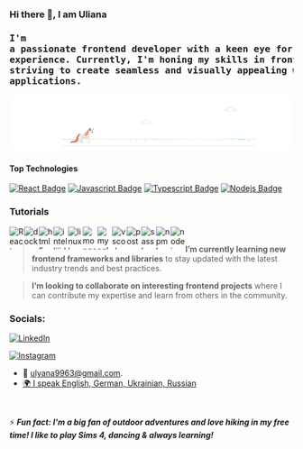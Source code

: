 ### Hi there 👋, I am Uliana

### <pre>I'm a passionate frontend developer with a keen eye for design and user experience. Currently, I'm honing my skills in frontend technologies and striving to create seamless and visually appealing web applications.</pre>

<!-- ![Header](https://github.com/ulyanatouch/ulyanatouch/blob/main/assets/feniks.png) -->

![Profile image](https://github.com/ulyanatouch/ulyanatouch/blob/main/assets/no__internet2.gif)

#### Top Technologies

[![React Badge](https://img.shields.io/badge/-React-61DBFB?style=for-the-badge&labelColor=black&logo=react&logoColor=61DBFB)](#) [![Javascript Badge](https://img.shields.io/badge/-Javascript-F0DB4F?style=for-the-badge&labelColor=black&logo=javascript&logoColor=F0DB4F)](#) [![Typescript Badge](https://img.shields.io/badge/-Typescript-007acc?style=for-the-badge&labelColor=black&logo=typescript&logoColor=007acc)](#) [![Nodejs Badge](https://img.shields.io/badge/-Nodejs-3C873A?style=for-the-badge&labelColor=black&logo=node.js&logoColor=3C873A)](#) 

### Tutorials

<img align="left" alt="React" width="26px" src="https://cdn.jsdelivr.net/gh/devicons/devicon/icons/css3/css3-original.svg" height="40" alt="css3 logo"  />
<img align="left" width="26px" src="https://skillicons.dev/icons?i=docker" height="40" alt="docker logo"  />
<img align="left" width="26px" src="https://cdn.jsdelivr.net/gh/devicons/devicon/icons/html5/html5-original.svg" height="40" alt="html5 logo"  />
<img align="left" width="26px" src="https://skillicons.dev/icons?i=idea" height="40" alt="intellijidea logo"  />
<img align="left" width="26px" src="https://cdn.jsdelivr.net/gh/devicons/devicon/icons/linux/linux-original.svg" height="40" alt="linux logo"  />
<img align="left" width="26px" src="https://cdn.jsdelivr.net/gh/devicons/devicon/icons/mongodb/mongodb-original.svg" height="40" alt="mongodb logo"  />
<img align="left" width="26px" src="https://cdn.simpleicons.org/mysql/4479A1" height="40" alt="mysql logo"  />
<img align="left" width="26px" src="https://cdn.jsdelivr.net/gh/devicons/devicon/icons/vscode/vscode-original.svg" height="40" alt="vscode logo"  />
<img align="left" width="26px" src="https://cdn.simpleicons.org/postman/FF6C37" height="40" alt="postman logo"  />
<img align="left" width="26px" src="https://cdn.simpleicons.org/sass/CC6699" height="40" alt="sass logo"  />
<img align="left" width="26px" src="https://cdn.jsdelivr.net/gh/devicons/devicon/icons/npm/npm-original-wordmark.svg" height="40" alt="npm logo"  />
<img align="left" width="26px" src="https://cdn.simpleicons.org/nodedotjs/339933" height="40" alt="nodejs logo"  />

&nbsp;



> **I’m currently learning new frontend frameworks and libraries** to stay updated with the latest industry trends and best practices.

> **I’m looking to collaborate on interesting frontend projects** where I can contribute my expertise and learn from others in the community.



### Socials:

[![LinkedIn](https://img.shields.io/badge/-LinkedIn-090909?style=for-the-badge&logo=linkedin&logoColor=007BB6)](https://www.linkedin.com/in/uliana9963)

[![Instagram](https://img.shields.io/badge/-Instagram-090909?style=for-the-badge&logo=instagram&logoColor=B4068E)](https://www.instagram.com/ulyanatouch)

- :email: ulyana9963@gmail.com.
- <u>🌍 I speak English, German, Ukrainian, Russian </u>

<br>

⚡ ***Fun fact: I'm a big fan of outdoor adventures and love hiking in my free time! I like to play Sims 4, dancing & always learning!***
